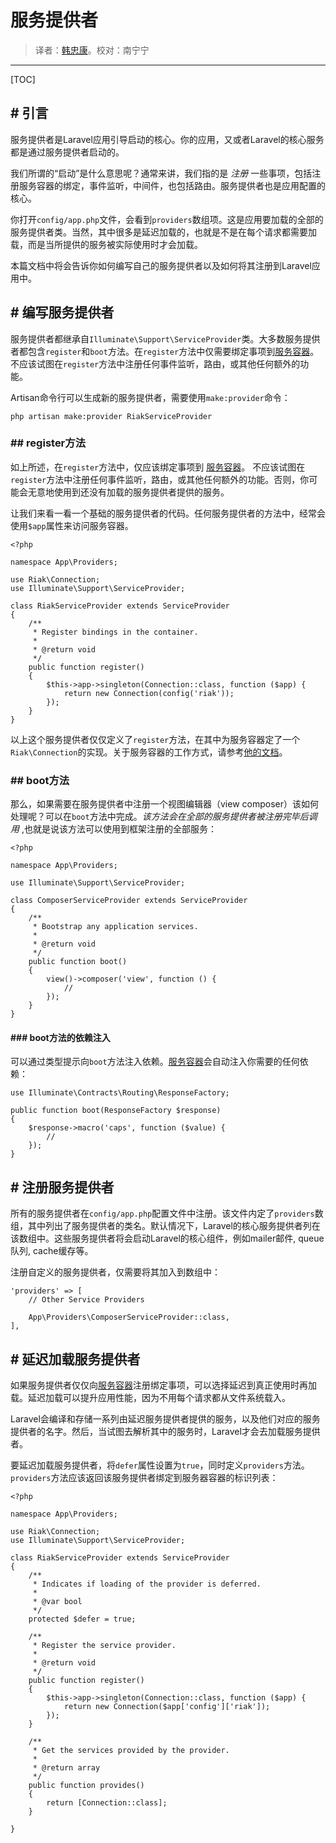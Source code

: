 # 服务提供者

 
> 译者：[韩忠康](http://hellokang.net)。校对：南宁宁

---

[TOC]

## # 引言
服务提供者是Laravel应用引导启动的核心。你的应用，又或者Laravel的核心服务都是通过服务提供者启动的。

我们所谓的“启动”是什么意思呢？通常来讲，我们指的是 *注册* 一些事项，包括注册服务容器的绑定，事件监听，中间件，也包括路由。服务提供者也是应用配置的核心。

你打开`config/app.php`文件，会看到`providers`数组项。这是应用要加载的全部的服务提供者类。当然，其中很多是延迟加载的，也就是不是在每个请求都需要加载，而是当所提供的服务被实际使用时才会加载。

本篇文档中将会告诉你如何编写自己的服务提供者以及如何将其注册到Laravel应用中。

## # 编写服务提供者
服务提供者都继承自`Illuminate\Support\ServiceProvider`类。大多数服务提供者都包含`register`和`boot`方法。在`register`方法中仅需要绑定事项到[服务容器](service-container)。不应该试图在`register`方法中注册任何事件监听，路由，或其他任何额外的功能。

Artisan命令行可以生成新的服务提供者，需要使用`make:provider`命令：

    php artisan make:provider RiakServiceProvider

### ## register方法
如上所述，在`register`方法中，仅应该绑定事项到 [服务容器](service-container)。 不应该试图在`register`方法中注册任何事件监听，路由，或其他任何额外的功能。否则，你可能会无意地使用到还没有加载的服务提供者提供的服务。

让我们来看一看一个基础的服务提供者的代码。任何服务提供者的方法中，经常会使用`$app`属性来访问服务容器。

    <?php

    namespace App\Providers;

    use Riak\Connection;
    use Illuminate\Support\ServiceProvider;

    class RiakServiceProvider extends ServiceProvider
    {
        /**
         * Register bindings in the container.
         *
         * @return void
         */
        public function register()
        {
            $this->app->singleton(Connection::class, function ($app) {
                return new Connection(config('riak'));
            });
        }
    }

以上这个服务提供者仅仅定义了`register`方法，在其中为服务容器定了一个`Riak\Connection`的实现。关于服务容器的工作方式，请参考[他的文档](service-container)。

### ## boot方法
那么，如果需要在服务提供者中注册一个视图编辑器（view composer）该如何处理呢？可以在`boot`方法中完成。*该方法会在全部的服务提供者被注册完毕后调用* ,也就是说该方法可以使用到框架注册的全部服务：

    <?php

    namespace App\Providers;

    use Illuminate\Support\ServiceProvider;

    class ComposerServiceProvider extends ServiceProvider
    {
        /**
         * Bootstrap any application services.
         *
         * @return void
         */
        public function boot()
        {
            view()->composer('view', function () {
                //
            });
        }
    }

#### ### boot方法的依赖注入
可以通过类型提示向`boot`方法注入依赖。[服务容器](service-container)会自动注入你需要的任何依赖：

    use Illuminate\Contracts\Routing\ResponseFactory;

    public function boot(ResponseFactory $response)
    {
        $response->macro('caps', function ($value) {
            //
        });
    }

## # 注册服务提供者
所有的服务提供者在`config/app.php`配置文件中注册。该文件内定了`providers`数组，其中列出了服务提供者的类名。默认情况下，Laravel的核心服务提供者列在该数组中。这些服务提供者将会启动Laravel的核心组件，例如mailer邮件, queue队列, cache缓存等。

注册自定义的服务提供者，仅需要将其加入到数组中：

    'providers' => [
        // Other Service Providers

        App\Providers\ComposerServiceProvider::class,
    ],


## # 延迟加载服务提供者
如果服务提供者仅仅向[服务容器](service-container)注册绑定事项，可以选择延迟到真正使用时再加载。延迟加载可以提升应用性能，因为不用每个请求都从文件系统载入。

Laravel会编译和存储一系列由延迟服务提供者提供的服务，以及他们对应的服务提供者的名字。然后，当试图去解析其中的服务时，Laravel才会去加载服务提供者。

要延迟加载服务提供者，将`defer`属性设置为`true`，同时定义`providers`方法。`providers`方法应该返回该服务提供者绑定到服务器容器的标识列表：
   
    <?php

    namespace App\Providers;

    use Riak\Connection;
    use Illuminate\Support\ServiceProvider;

    class RiakServiceProvider extends ServiceProvider
    {
        /**
         * Indicates if loading of the provider is deferred.
         *
         * @var bool
         */
        protected $defer = true;

        /**
         * Register the service provider.
         *
         * @return void
         */
        public function register()
        {
            $this->app->singleton(Connection::class, function ($app) {
                return new Connection($app['config']['riak']);
            });
        }

        /**
         * Get the services provided by the provider.
         *
         * @return array
         */
        public function provides()
        {
            return [Connection::class];
        }

    } 